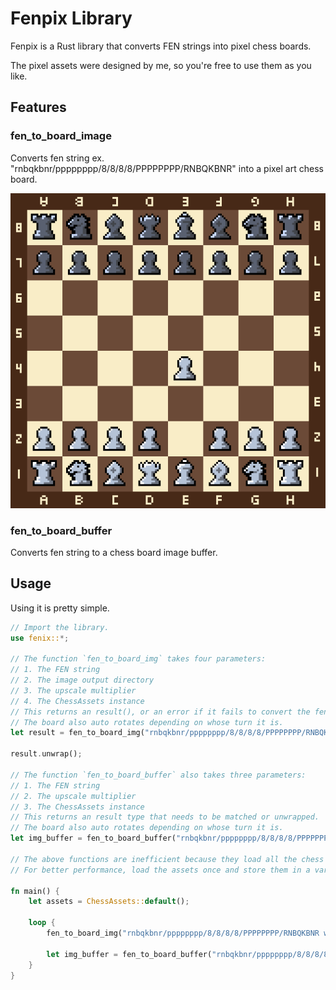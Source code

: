 # Fenpix Library

Fenpix is a Rust library that converts FEN strings into pixel chess boards.

The pixel assets were designed by me, so you're free to use them as you like.

## Features

### fen_to_board_image

Converts fen string ex. "rnbqkbnr/pppppppp/8/8/8/8/PPPPPPPP/RNBQKBNR" into a pixel art chess board.

![Pixel Board](https://github.com/Smallsan/fenpix/raw/master/chess_board.png)

### fen_to_board_buffer

Converts fen string to a chess board image buffer.

## Usage

Using it is pretty simple.

```rust
// Import the library.
use fenix::*;

// The function `fen_to_board_img` takes four parameters:
// 1. The FEN string
// 2. The image output directory
// 3. The upscale multiplier
// 4. The ChessAssets instance
// This returns an result(), or an error if it fails to convert the fen to image.
// The board also auto rotates depending on whose turn it is.
let result = fen_to_board_img("rnbqkbnr/pppppppp/8/8/8/8/PPPPPPPP/RNBQKBNR w", "chess_board.png", 1, ChessAssets::default());

result.unwrap();

// The function `fen_to_board_buffer` also takes three parameters:
// 1. The FEN string
// 2. The upscale multiplier
// 3. The ChessAssets instance
// This returns an result type that needs to be matched or unwrapped.
// The board also auto rotates depending on whose turn it is.
let img_buffer = fen_to_board_buffer("rnbqkbnr/pppppppp/8/8/8/8/PPPPPPPP/RNBQKBNR b", 1, ChessAssets::default()).unwrap();

// The above functions are inefficient because they load all the chess assets every time they are called.
// For better performance, load the assets once and store them in a variable.

fn main() {
    let assets = ChessAssets::default();

    loop {
        fen_to_board_img("rnbqkbnr/pppppppp/8/8/8/8/PPPPPPPP/RNBQKBNR w", "chess_board.png", 1, &assets).unwrap();

        let img_buffer = fen_to_board_buffer("rnbqkbnr/pppppppp/8/8/8/8/PPPPPPPP/RNBQKBNR b", 1, &assets).unwrap();
    }
}

```
